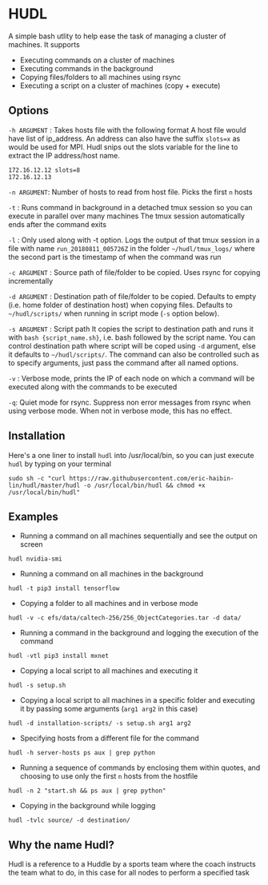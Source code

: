 # HUDL
A simple bash utlity to help ease the task of managing a cluster of machines.
It supports
- Executing commands on a cluster of machines
- Executing commands in the background
- Copying files/folders to all machines using rsync
- Executing a script on a cluster of machines (copy + execute)

## Options
`-h ARGUMENT` : Takes hosts file with the following format
A host file would have list of ip_address. An address can also have the suffix `slots=x` as would be used for MPI. Hudl snips out the slots variable for the line to extract the IP address/host name.
```
172.16.12.12 slots=8
172.16.12.13
```

`-n ARGUMENT`: Number of hosts to read from host file. Picks the first `n` hosts

`-t` : Runs command in background in a detached tmux session so you can execute in parallel over many machines
The tmux session automatically ends after the command exits

`-l` : Only used along with -t option. Logs the output of that tmux session 
in a file with name `run_20180811_005726Z` in the folder `~/hudl/tmux_logs/`
where the second part is the timestamp of when the command was run

`-c ARGUMENT` : Source path of file/folder to be copied. Uses rsync for copying incrementally

`-d ARGUMENT` : Destination path of file/folder to be copied. 
Defaults to empty (i.e. home folder of destination host) when copying files. 
Defaults to `~/hudl/scripts/` when running in script mode (`-s` option below).

`-s ARGUMENT` : Script path 
It copies the script to destination path and runs it with `bash {script_name.sh}`, i.e. bash followed by the script name. 
You can control destination path where script will be coped using `-d` argument, else it defaults to `~/hudl/scripts/`. 
The command can also be controlled such as to specify arguments, just pass the command after all named options.

`-v` : Verbose mode, prints the IP of each node on which a command will be executed along with the commands to be executed

`-q`: Quiet mode for rsync. Suppress non error messages from rsync when using verbose mode. When not in verbose mode, this has no effect.

## Installation

Here's a one liner to install `hudl` into /usr/local/bin, so you can just execute `hudl` by typing on your terminal

```
sudo sh -c "curl https://raw.githubusercontent.com/eric-haibin-lin/hudl/master/hudl -o /usr/local/bin/hudl && chmod +x /usr/local/bin/hudl"
```
## Examples
* Running a command on all machines sequentially and see the output on screen
```
hudl nvidia-smi
```
* Running a command on all machines in the background
```
hudl -t pip3 install tensorflow 
```
* Copying a folder to all machines and in verbose mode
```
hudl -v -c efs/data/caltech-256/256_ObjectCategories.tar -d data/
```
* Running a command in the background and logging the execution of the command 
```
hudl -vtl pip3 install mxnet
```
* Copying a local script to all machines and executing it
```
hudl -s setup.sh
```
* Copying a local script to all machines in a specific folder and executing it by passing some arguments (`arg1 arg2` in this case)
```
hudl -d installation-scripts/ -s setup.sh arg1 arg2
```
* Specifying hosts from a different file for the command
```
hudl -h server-hosts ps aux | grep python
```
* Running a sequence of commands by enclosing them within quotes, and choosing to use only the first `n` hosts from the hostfile
```
hudl -n 2 "start.sh && ps aux | grep python"
```
* Copying in the background while logging
```
hudl -tvlc source/ -d destination/
```

## Why the name Hudl?
Hudl is a reference to a Huddle by a sports team where the coach instructs the team what to do, in this case for all nodes to perform a specified task 
